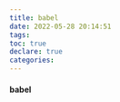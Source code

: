 ```yaml
---
title: babel
date: 2022-05-28 20:14:51
tags: 
toc: true
declare: true
categories: 
---
```


#### babel

<!-- more -->
